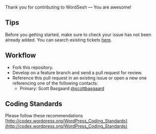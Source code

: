 Thank you for contributing to WordSesh — You are awesome!

## Tips ##
Before you getting started, make sure to check your issue has not been already added. You can search existing tickets [here](https://github.com/wordsesh/wordsesh-theme/search).

## Workflow ##
* Fork this repository.
* Develop on a feature branch and send a pull request for review.
* Reference this pull request in an existing issue or open a new one referencing one of the following contacts:
	* Primary: Scott Basgaard [@scottbasgaard](https://github.com/scottbasgaard)

## Coding Standards ##
Please follow these recommendations
[http://codex.wordpress.org/WordPress_Coding_Standards](http://codex.wordpress.org/WordPress_Coding_Standards)
